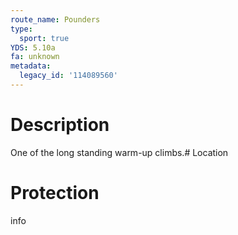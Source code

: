 ```yaml
---
route_name: Pounders
type:
  sport: true
YDS: 5.10a
fa: unknown
metadata:
  legacy_id: '114089560'
---
```

# Description
One of the long standing warm-up climbs.# Location
# Protection
info